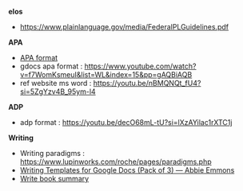 
**elos**
* https://www.plainlanguage.gov/media/FederalPLGuidelines.pdf

**APA**
* [APA format](https://www.easybib.com/guides/citation-guides/apa-format/)
* gdocs apa format : https://www.youtube.com/watch?v=f7WomKsmeuI&list=WL&index=15&pp=gAQBiAQB
* ref website ms word : https://youtu.be/nBMQNQt_fU4?si=5ZgYzv4B_95ym-l4

**ADP**
* adp format : https://youtu.be/decO68mL-tU?si=lXzAYilac1rXTC1j

**Writing**
* Writing paradigms : https://www.lupinworks.com/roche/pages/paradigms.php
* [Writing Templates for Google Docs (Pack of 3) — Abbie Emmons](https://abbieemmonsauthor.com/store/writing-templates-for-google-docs-pack-of-3)
* [Write book summary](https://copywritingcourse.com/how-to-write-a-book-summary/)



